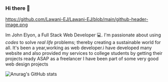 ### Hi there 👋

https://github.com/Lawani-EJ/Lawani-EJ/blob/main/github-header-image.png

Im John Elyon, a Full Stack Web Developer 💻.
I'm passionate about using *codes* to solve *real life* problems; thereby creating a sustainable world for all.
It's been a year,working as web developer.i have developed many website and also provided my services to college students by getting their projects ready ASAP as a freelancer I have been part of some very good web design projects

![Anurag's GitHub stats](https://github-readme-stats.vercel.app/api?username=Lawani-EJ&show=reviews)


